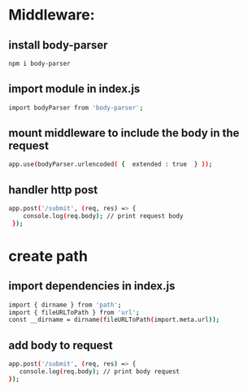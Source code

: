 # Middleware:

## install body-parser

```sh
npm i body-parser
```
## import module in index.js

```sh
import bodyParser from 'body-parser';
```

## mount middleware to include the body in the request
```sh
app.use(bodyParser.urlencoded( {  extended : true  } ));
```

## handler http post
```sh
app.post('/submit', (req, res) => {
    console.log(req.body); // print request body
 });
```

# create path

## import dependencies in index.js
```sh
import { dirname } from 'path';
import { fileURLToPath } from 'url';
const __dirname = dirname(fileURLToPath(import.meta.url));
```

## add body to request
```sh
app.post('/submit', (req, res) => {
   console.log(req.body); // print body request
});
```